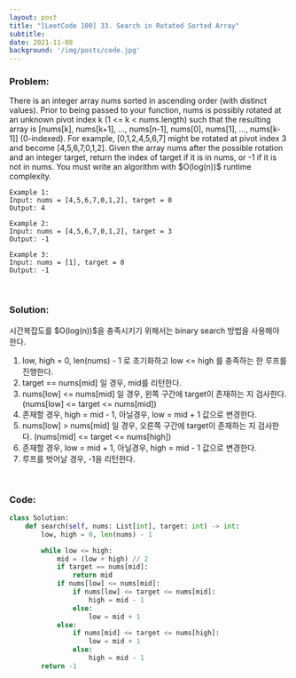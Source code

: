 ```yaml
---
layout: post
title: "[LeetCode 100] 33. Search in Rotated Sorted Array"
subtitle: 
date: 2021-11-08
background: '/img/posts/code.jpg'
---
```


<h3>Problem:</h3>
<p>
There is an integer array nums sorted in ascending order (with distinct values).
Prior to being passed to your function, nums is possibly rotated at an unknown pivot index k (1 <= k < nums.length) such that the resulting array is [nums[k], nums[k+1], ..., nums[n-1], nums[0], nums[1], ..., nums[k-1]] (0-indexed). For example, [0,1,2,4,5,6,7] might be rotated at pivot index 3 and become [4,5,6,7,0,1,2].
Given the array nums after the possible rotation and an integer target, return the index of target if it is in nums, or -1 if it is not in nums.
You must write an algorithm with $O(log(n))$ runtime complexity.
</p>

```
Example 1:
Input: nums = [4,5,6,7,0,1,2], target = 0
Output: 4

Example 2:
Input: nums = [4,5,6,7,0,1,2], target = 3
Output: -1

Example 3:
Input: nums = [1], target = 0
Output: -1
```

<br/>
<h3>Solution:</h3>

<p>
시간복잡도를 $O(log(n))$을 충족시키기 위해서는 binary search 방법을 사용해야 한다.
<ol>
<li> low, high = 0, len(nums) - 1 로 초기화하고 low <= high 를 충족하는 한 루프를 진행한다. </li>
<li> target == nums[mid] 일 경우, mid를 리턴한다. </li>
<li> nums[low] <= nums[mid] 일 경우, 왼쪽 구간에 target이 존재하는 지 검사한다. (nums[low] <= target <= nums[mid]) </li>
<li> 존재할 경우, high = mid - 1, 아닐경우, low = mid + 1 값으로 변경한다. </li>
<li> nums[low] > nums[mid] 일 경우, 오른쪽 구간에 target이 존재하는 지 검사한다. (nums[mid] <= target <= nums[high]) </li>
<li> 존재할 경우, low = mid + 1, 아닐경우, high = mid - 1 값으로 변경한다. </li>
<li> 루프를 벗어날 경우, -1을 리턴한다. </li>
</ol>
</p>

<br/>
<h3>Code:</h3>

```python
class Solution:
    def search(self, nums: List[int], target: int) -> int:     
        low, high = 0, len(nums) - 1

        while low <= high:
            mid = (low + high) // 2
            if target == nums[mid]:
                return mid
            if nums[low] <= nums[mid]:
                if nums[low] <= target <= nums[mid]:
                    high = mid - 1
                else:
                    low = mid + 1
            else:
                if nums[mid] <= target <= nums[high]:
                    low = mid + 1
                else:
                    high = mid - 1
        return -1
```
